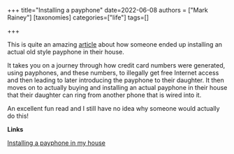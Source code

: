 +++
title="Installing a payphone"
date=2022-06-08
authors = ["Mark Rainey"]
[taxonomies]
categories=["life"]
tags=[]

+++

This is quite an amazing [article](https://bert.org/2022/06/02/payphone/) about how someone ended up installing an actual old style payphone in their house. 

<!-- more -->

It takes you on a journey through how credit card numbers were generated, using payphones, and these numbers, to illegally get free Internet access and then leading to later introducing the payphone to their daughter. It then moves on to actually buying and installing an actual payphone in their house that their daughter can ring from another phone that is wired into it.

An excellent fun read and I still have no idea why someone would actually do this!

__Links__

[Installing a payphone in my house](https://bert.org/2022/06/02/payphone/) 